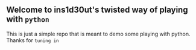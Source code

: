 ## Welcome to ins1d30ut's twisted way of playing with `python`

This is just a simple repo that is meant to demo some playing with python. Thanks for `tuning in`
